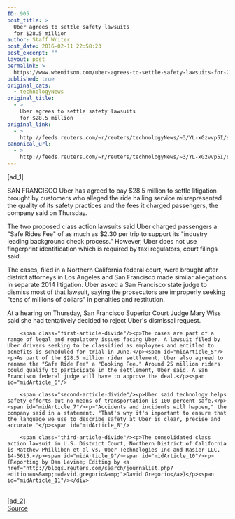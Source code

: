 ```yaml
---
ID: 905
post_title: >
  Uber agrees to settle safety lawsuits
  for $28.5 million
author: Staff Writer
post_date: 2016-02-11 22:58:23
post_excerpt: ""
layout: post
permalink: >
  https://www.whenitson.com/uber-agrees-to-settle-safety-lawsuits-for-28-5-million/
published: true
original_cats:
  - technologyNews
original_title:
  - >
    Uber agrees to settle safety lawsuits
    for $28.5 million
original_link:
  - >
    http://feeds.reuters.com/~r/reuters/technologyNews/~3/YL-xGzvvp5I/story01.htm
canonical_url:
  - >
    http://feeds.reuters.com/~r/reuters/technologyNews/~3/YL-xGzvvp5I/story01.htm
---
```

 [ad_1]
<br><div id="articleText">
<span id="midArticle_start"/>

<span id="midArticle_0"/><span class="focusParagraph" readability="5"><p><span class="articleLocation">SAN FRANCISCO</span> Uber has agreed to pay $28.5 million to settle litigation brought by customers who alleged the ride hailing service misrepresented the quality of its safety practices and the fees it charged passengers, the company said on Thursday.</p></span><span id="midArticle_1"/><p>The two proposed class action lawsuits said Uber charged passengers a "Safe Rides Fee" of as much as $2.30 per trip to support its "industry leading background check process." However, Uber does not use fingerprint identification which is required by taxi regulators, court filings said.</p><span id="midArticle_2"/><p>The cases, filed in a Northern California federal court, were brought after district attorneys in Los Angeles and San Francisco made similar allegations in separate 2014 litigation. Uber asked a San Francisco state judge to dismiss most of that lawsuit, saying the prosecutors are improperly seeking "tens of millions of dollars" in penalties and restitution.</p><span id="midArticle_3"/><p>At a hearing on Thursday, San Francisco Superior Court Judge Mary Wiss said she had tentatively decided to reject Uber's dismissal request. </p><span id="midArticle_4"/>
        
        <span class="first-article-divide"/><p>The cases are part of a range of legal and regulatory issues facing Uber. A lawsuit filed by Uber drivers seeking to be classified as employees and entitled to benefits is scheduled for trial in June.</p><span id="midArticle_5"/><p>As part of the $28.5 million rider settlement, Uber also agreed to rename the "Safe Ride Fee" a "Booking Fee." Around 25 million riders could qualify to participate in the settlement, Uber said. A San Francisco federal judge will have to approve the deal.</p><span id="midArticle_6"/>
        
        <span class="second-article-divide"/><p>Uber said technology helps safety efforts but no means of transportation is 100 percent safe.</p><span id="midArticle_7"/><p>"Accidents and incidents will happen," the company said in a statement. "That's why it's important to ensure that the language we use to describe safety at Uber is clear, precise and accurate."</p><span id="midArticle_8"/>
        
        <span class="third-article-divide"/><p>The consolidated class action lawsuit in U.S. District Court, Northern District of California is Matthew Philliben et al vs. Uber Technologies Inc and Rasier LLC, 14-5615.</p><span id="midArticle_9"/><span id="midArticle_10"/><p> (Reporting by Dan Levine; Editing by <a href="http://blogs.reuters.com/search/journalist.php?edition=us&amp;n=david.gregorio&amp;">David Gregorio</a>)</p><span id="midArticle_11"/></div>
<br>[ad_2]
<br><a href="http://feeds.reuters.com/~r/reuters/technologyNews/~3/YL-xGzvvp5I/story01.htm">Source </a>
